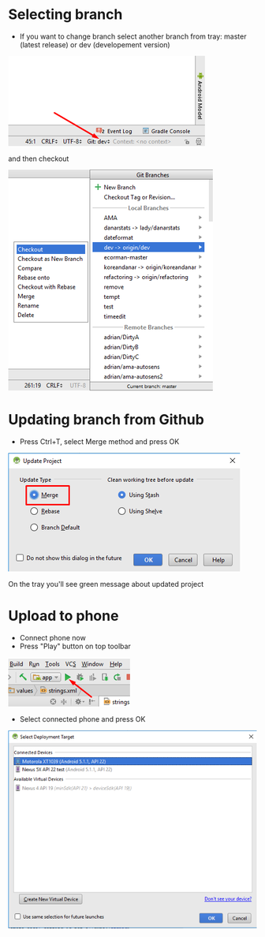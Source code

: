 # Selecting branch
* If you want to change branch select another branch from tray: master (latest release) or dev (developement version)

![](images/branchintray.png)

and then checkout

![](images/checkout.png)

# Updating branch from Github
* Press Ctrl+T, select Merge method and press OK

![](images/merge.png)

On the tray you'll see green message about updated project

# Upload to phone
* Connect phone now
* Press "Play" button on top toolbar

![](images/play.png)

* Select connected phone and press OK

![](images/connectedphone.png)


